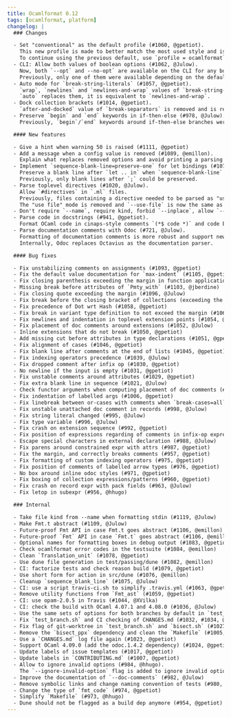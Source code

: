 ```yaml
---
title: Ocamlformat 0.12
tags: [ocamlformat, platform]
changelog: |
  ### Changes

  - Set "conventional" as the default profile (#1060, @gpetiot).
    This new profile is made to better match the most used style and is encouraged.
    To continue using the previous default, use `profile = ocamlformat` in your `.ocamlformat`.
  - CLI: Allow both values of boolean options (#1062, @Julow).
    Now, both `--opt` and --no-opt` are available on the CLI for any boolean option "opt".
    Previously, only one of them were available depending on the default value.
  - Auto mode for `break-string-literals` (#1057, @gpetiot).
    `wrap`, `newlines` and `newlines-and-wrap` values of `break-string-literals` are removed.
    `auto` replaces them, it is equivalent to `newlines-and-wrap`.
  - Dock collection brackets (#1014, @gpetiot).
    `after-and-docked` value of `break-separators` is removed and is replaced by a new `dock-collection-brackets` option.
  - Preserve `begin` and `end` keywords in if-then-else (#978, @Julow).
    Previously, `begin`/`end` keywords around if-then-else branches were turned into parentheses.

  #### New features

  - Give a hint when warning 50 is raised (#1111, @gpetiot)
  - Add a message when a config value is removed (#1089, @emillon).
    Explain what replaces removed options and avoid printing a parsing error.
  - Implement `sequence-blank-line=preserve-one` for let bindings (#1077, @Julow).
    Preserve a blank line after `let .. in` when `sequence-blank-line` set to `preserve-one`.
    Previously, only blank lines after `;` could be preserved.
  - Parse toplevel directives (#1020, @Julow).
    Allow `#directives` in `.ml` files.
    Previously, files containing a directive needed to be parsed as "use file".
    The "use file" mode is removed and `--use-file` is now the same as `--impl`.
  - Don't require `--name`, require kind, forbid `--inplace`, allow `--check`, make `--enable-outside-detected-project` implicit when reading from stdin (#1018, @gpetiot)
  - Parse code in docstrings (#941, @gpetiot).
    Format OCaml code in cinaps-style comments `(*$ code *)` and code blocks in documentation comments `(** {[ code ]} *)`.
  - Parse documentation comments with Odoc (#721, @Julow).
    Formatting of documentation comments is more robust and support newer Odoc syntaxes.
    Internally, Odoc replaces Octavius as the documentation parser.

  #### Bug fixes

  - Fix unstabilizing comments on assignments (#1093, @gpetiot)
  - Fix the default value documentation for `max-indent` (#1105, @gpetiot)
  - Fix closing parenthesis exceeding the margin in function application (#1098, @Julow)
  - Missing break before attributes of `Pmty_with` (#1103, @jberdine)
  - Fix closing quote exceeding the margin (#1096, @Julow)
  - Fix break before the closing bracket of collections (exceeding the margin) (#1073, @gpetiot)
  - Fix precedence of Dot wrt Hash (#1058, @gpetiot)
  - Fix break in variant type definition to not exceed the margin (#1064, @gpetiot)
  - Fix newlines and indentation in toplevel extension points (#1054, @gpetiot)
  - Fix placement of doc comments around extensions (#1052, @Julow)
  - Inline extensions that do not break (#1050, @gpetiot)
  - Add missing cut before attributes in type declarations (#1051, @gpetiot)
  - Fix alignment of cases (#1046, @gpetiot)
  - Fix blank line after comments at the end of lists (#1045, @gpetiot)
  - Fix indexing operators precedence (#1039, @Julow)
  - Fix dropped comment after infix op (#1030, @gpetiot)
  - No newline if the input is empty (#1031, @gpetiot)
  - Fix unstable comments around attributes (#1029, @gpetiot)
  - Fix extra blank line in sequence (#1021, @Julow)
  - Check functor arguments when computing placement of doc comments (#1013, @Julow)
  - Fix indentation of labelled args (#1006, @gpetiot)
  - Fix linebreak between or-cases with comments when `break-cases=all` (#1002, @gpetiot)
  - Fix unstable unattached doc comment in records (#998, @Julow)
  - Fix string literal changed (#995, @Julow)
  - Fix type variable (#996, @Julow)
  - Fix crash on extension sequence (#992, @gpetiot)
  - Fix position of expressions regarding of comments in infix-op expressions (#986, @gpetiot)
  - Escape special characters in external declaration (#988, @Julow)
  - Fix parens around constrained expr with attrs (#987, @gpetiot)
  - Fix the margin, and correctly breaks comments (#957, @gpetiot)
  - Fix formatting of custom indexing operators (#975, @gpetiot)
  - Fix position of comments of labelled arrow types (#976, @gpetiot)
  - No box around inline odoc styles (#971, @gpetiot)
  - Fix boxing of collection expressions/patterns (#960, @gpetiot)
  - Fix crash on record expr with pack fields (#963, @Julow)
  - Fix letop in subexpr (#956, @hhugo)

  ### Internal

  - Take file kind from --name when formatting stdin (#1119, @Julow)
  - Make Fmt.t abstract (#1109, @Julow)
  - Future-proof Fmt API in case Fmt.t goes abstract (#1106, @emillon)
  - Future-proof `Fmt` API in case `Fmt.t` goes abstract (#1106, @emillon)
  - Optional names for formatting boxes in debug output (#1083, @gpetiot)
  - Check ocamlformat error codes in the testsuite (#1084, @emillon)
  - Clean `Translation_unit` (#1078, @gpetiot)
  - Use dune file generation in test/passing/dune (#1082, @emillon)
  - CI: factorize tests and check reason build (#1079, @gpetiot)
  - Use short form for action in src/dune (#1076, @emillon)
  - Cleanup `sequence_blank_line` (#1075, @Julow)
  - CI: use a script travis-ci.sh to simplify .travis.yml (#1063, @gpetiot)
  - Remove utility functions from `Fmt_ast` (#1059, @gpetiot)
  - CI: use opam-2.0.5 in Travis (#1044, @XVilka)
  - CI: check the build with OCaml 4.07.1 and 4.08.0 (#1036, @Julow)
  - Use the same sets of options for both branches by default in `test_branch.sh` (#1033, @gpetiot)
  - Fix `test_branch.sh` and CI checking of CHANGES.md (#1032, #1034, @Julow)
  - Fix flag of git-worktree in `test_branch.sh` and `bisect.sh` (#1027, @gpetiot)
  - Remove the `bisect_ppx` dependency and clean the `Makefile` (#1005, @Julow)
  - Use a `CHANGES.md` log file again (#1023, @gpetiot)
  - Support OCaml 4.09.0 (add the odoc.1.4.2 dependency) (#1024, @gpetiot)
  - Update labels of issue templates (#1017, @gpetiot)
  - Update labels in `CONTRIBUTING.md` (#1007, @gpetiot)
  - Allow to ignore invalid options (#984, @hhugo).
    The `--ignore-invalid-option` flag is added to ignore invalid options in `.ocamlformat` files.
  - Improve the documentation of `--doc-comments` (#982, @Julow)
  - Remove symbolic links and change naming convention of tests (#980, @gpetiot)
  - Change the type of `fmt_code` (#974, @gpetiot)
  - Simplify `Makefile` (#973, @hhugo)
  - Dune should not be flagged as a build dep anymore (#954, @gpetiot)
---
```


